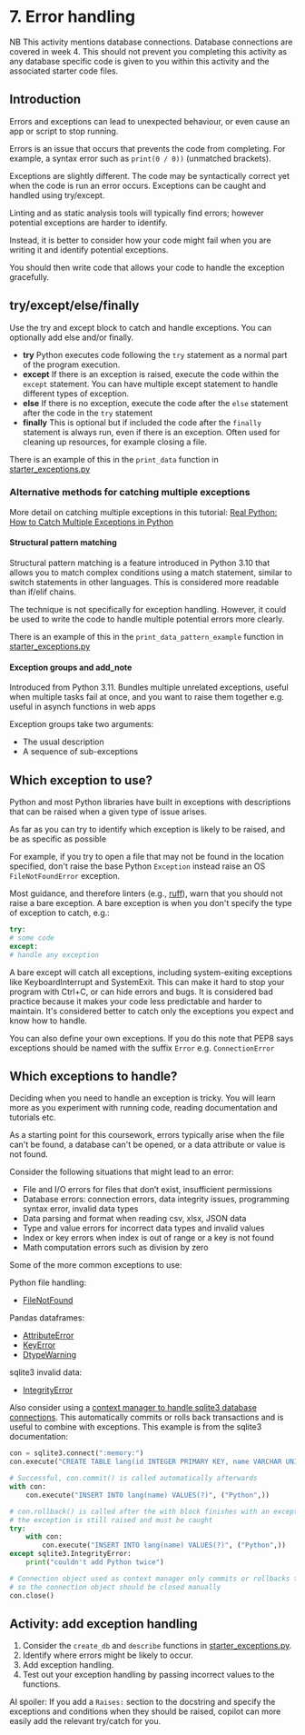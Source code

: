 # 7. Error handling

NB This activity mentions database connections. Database connections are covered in week 4. This should not prevent you
completing this activity as any database specific code is given to you within this activity and the associated starter
code files.

## Introduction

Errors and exceptions can lead to unexpected behaviour, or even cause an app or script to stop running.

Errors is an issue that occurs that prevents the code from completing. For example, a syntax error such as
`print(0 / 0))` (unmatched brackets).

Exceptions are slightly different. The code may be syntactically correct yet when the code is run an error occurs.
Exceptions can be caught and handled using try/except.

Linting and as static analysis tools will typically find errors; however potential exceptions are harder to identify.

Instead, it is better to consider how your code might fail when you are writing it and identify potential exceptions.

You should then write code that allows your code to handle the exception gracefully.

## try/except/else/finally

Use the try and except block to catch and handle exceptions. You can optionally add else and/or finally.

- **try** Python executes code following the `try` statement as a normal part of the program execution.
- **except** If there is an exception is raised, execute the code within the `except` statement. You can have multiple
  except statement to handle different types of exception.
- **else** If there is no exception, execute the code after the `else` statement after the code in the `try` statement
- **finally** This is optional but if included the code after the `finally` statement is always run, even if there is an
  exception. Often used for cleaning up resources, for example closing a file.

There is an example of this in the `print_data` function
in [starter_exceptions.py](../../src/activities/starter/starter_exceptions.py)

### Alternative methods for catching multiple exceptions

More detail on catching multiple exceptions in this
tutorial: [Real Python: How to Catch Multiple Exceptions in Python](https://realpython.com/python-catch-multiple-exceptions/)

#### Structural pattern matching

Structural pattern matching is a feature introduced in Python 3.10 that allows you to match complex conditions using a
match statement, similar to switch statements in other languages. This is considered more readable than if/elif chains.

The technique is not specifically for exception handling. However, it could be used to write the code to handle multiple
potential errors more clearly.

There is an example of this in the `print_data_pattern_example` function
in [starter_exceptions.py](../../src/activities/starter/starter_exceptions.py)

#### Exception groups and add_note

Introduced from Python 3.11. Bundles multiple unrelated exceptions, useful when multiple tasks fail at once, and you
want to raise them together e.g. useful in asynch functions in web apps

Exception groups take two arguments:

- The usual description
- A sequence of sub-exceptions

## Which exception to use?

Python and most Python libraries have built in exceptions with descriptions that can be raised when a given type of
issue arises.

As far as you can try to identify which exception is likely to be raised, and be as specific as possible

For example, if you try to open a file that may not be found in the location specified, don't raise the base Python
`Exception` instead raise an OS `FileNotFoundError` exception.

Most guidance, and therefore linters (e.g., [ruff](https://docs.astral.sh/ruff/rules/bare-except/)), warn that you
should not raise a bare exception. A bare exception is when you don't specify the type of exception to catch, e.g.:

```python
try:
# some code
except:
# handle any exception
```

A bare except will catch all exceptions, including system-exiting exceptions like KeyboardInterrupt and SystemExit. This
can make it hard to stop your program with Ctrl+C, or can hide errors and bugs. It is considered bad practice because it
makes your code less predictable and harder to maintain. It's considered better to catch only the exceptions you expect
and know how to handle.

You can also define your own exceptions. If you do this note that PEP8 says exceptions should be named with the suffix
`Error` e.g. `ConnectionError`

## Which exceptions to handle?

Deciding when you need to handle an exception is tricky. You will learn more as you experiment with running code,
reading documentation and tutorials etc.

As a starting point for this coursework, errors typically arise when the file can't be found, a database can't be
opened, or a data attribute or value is not found.

Consider the following situations that might lead to an error:

- File and I/O errors for files that don’t exist, insufficient permissions
- Database errors: connection errors, data integrity issues, programming syntax error, invalid data types
- Data parsing and format when reading csv, xlsx, JSON data
- Type and value errors for incorrect data types and invalid values
- Index or key errors when index is out of range or a key is not found
- Math computation errors such as division by zero

Some of the more common exceptions to use:

Python file handling:

- [FileNotFound](https://docs.python.org/3/library/exceptions.html#FileNotFoundError)

Pandas dataframes:

- [AttributeError](https://docs.python.org/3/library/exceptions.html#AttributeError)
- [KeyError](https://docs.python.org/3/library/exceptions.html#KeyError)
- [DtypeWarning](https://pandas.pydata.org/docs/reference/api/pandas.errors.DtypeWarning.html)

sqlite3 invalid data:

- [IntegrityError](https://docs.python.org/3/library/sqlite3.html#sqlite3.IntegrityError)

Also consider
using
a [context manager to handle sqlite3 database connections](https://docs.python.org/3/library/sqlite3.html#sqlite3-connection-context-manager).
This automatically commits or rolls back transactions and is useful to combine with exceptions. This example is from the
sqlite3 documentation:

```python
con = sqlite3.connect(":memory:")
con.execute("CREATE TABLE lang(id INTEGER PRIMARY KEY, name VARCHAR UNIQUE)")

# Successful, con.commit() is called automatically afterwards
with con:
    con.execute("INSERT INTO lang(name) VALUES(?)", ("Python",))

# con.rollback() is called after the with block finishes with an exception,
# the exception is still raised and must be caught
try:
    with con:
        con.execute("INSERT INTO lang(name) VALUES(?)", ("Python",))
except sqlite3.IntegrityError:
    print("couldn't add Python twice")

# Connection object used as context manager only commits or rollbacks transactions,
# so the connection object should be closed manually
con.close()
```

## Activity: add exception handling

1. Consider the `create_db` and `describe` functions in
   [starter_exceptions.py](../../src/activities/starter/starter_exceptions.py).
2. Identify where errors might be likely to occur.
3. Add exception handling.
4. Test out your exception handling by passing incorrect values to the functions.

AI spoiler: If you add a `Raises:` section to the docstring and specify the exceptions and conditions when they should
be raised, copilot can more easily add the relevant try/catch for you.